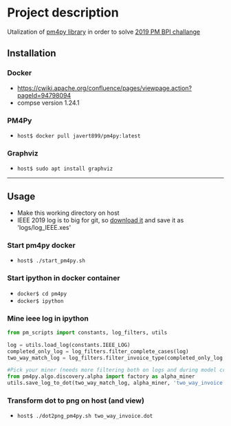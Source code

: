 # Project description
Utalization of [pm4py library](http://pm4py.org/) in order to solve [2019 PM BPI challange](https://icpmconference.org/2019/icpm-2019/contests-challenges/bpi-challenge-2019/)

## Installation
### Docker
+ https://cwiki.apache.org/confluence/pages/viewpage.action?pageId=94798094
+ compse version 1.24.1

### PM4Py
+ ```host$ docker pull javert899/pm4py:latest```

### Graphviz
+ ```host$ sudo apt install graphviz```

---

## Usage
+ Make this working directory on host
+ IEEE 2019 log is to big for git, so [download it](icpmconference.org/2019/wp-content/uploads/sites/6/2019/01/log_IEEE.xes_.gz) and save it as 'logs/log_IEEE.xes'

### Start pm4py docker
+ ```host$ ./start_pm4py.sh```

### Start ipython in docker container
+ ```docker$ cd pm4py```
+ ```docker$ ipython```

### Mine ieee log in ipython
```python
from pm_scripts import constants, log_filters, utils

log = utils.load_log(constants.IEEE_LOG)
completed_only_log = log_filters.filter_complete_cases(log)
two_way_match_log = log_filters.filter_invoice_type(completed_only_log, constants.TWO_WAY_MATCHER)

#Pick your miner (needs more filtering both on logs and during model creation)
from pm4py.algo.discovery.alpha import factory as alpha_miner
utils.save_log_to_dot(two_way_match_log, alpha_miner, 'two_way_invoice')

```

### Transform dot to png on host (and view)
+ ```host$ ./dot2png_pm4py.sh two_way_invoice.dot```

